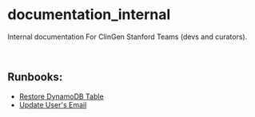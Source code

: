# documentation\_internal

Internal documentation For ClinGen Stanford Teams (devs and curators).

<br/>

## Runbooks:
- [Restore DynamoDB Table](runbooks/dynamodb-restore.md)
- [Update User's Email](runbooks/update-user-email.md)
